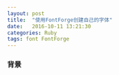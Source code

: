```yaml
---
layout: post
title:  "使用FontForge创建自己的字体"
date:   2016-10-11 13:21:30
categories: Ruby
tags: font FontForge
---
```


### 背景
